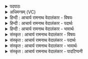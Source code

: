 <details><summary>पदपाठः</summary>

विभ्रा꣡ज꣢न्। वि꣣। भ्रा꣡ज꣢꣯न्। ज्यो꣡ति꣢꣯षा। स्वः꣢। अ꣡ग꣢꣯च्छः। रो꣣चन꣢म्। दि꣣वः꣢। दे꣣वाः꣢। ते꣣। इन्द्र। सख्या꣡य꣢। स। ख्या꣡य꣢꣯। ये꣣मिरे। १०२७।
</details>

<details><summary>अधिमन्त्रम् (VC)</summary>

- इन्द्रः
- नृमेध आङ्गिरसः
- उष्णिक्
- ऋषभः
</details>

<details><summary>हिन्दी : आचार्य रामनाथ वेदालंकार - विषयः</summary>

आगे फिर वही विषय कहा गया है।
</details>

<details><summary>हिन्दी : आचार्य रामनाथ वेदालंकार - पदार्थः</summary>

पदार्थान्वयभाषाः -  हे (इन्द्र) महान् महिमावाले जगत्पति ! (ज्योतिषा) तेज से (विभ्राजन्) देदीप्यमान,आप (दिवः) द्युलोक के (रोचनम्) दीप्तिमान् (स्वः) सूर्य में (अगच्छः) पहुँचे हुए हो। (देवाः) विद्वान् लोग (ते) आपकी (सख्याय) मैत्री के लिए (येमिरे) स्वयं को केन्द्रित करते हैं,लालायित रहते हैं ॥३॥
</details>

<details><summary>हिन्दी : आचार्य रामनाथ वेदालंकार - भावार्थः</summary>

भावार्थभाषाः -  ज्योतिष्मान् परमेश्वर से ही ज्योति पाकर आग,बिजली,सूर्य,तारे,चाँदी,सोना,हीरे आदि सब चमकते हैं। इसलिए मनुष्यों को भी ज्योति पाने के लिए उसकी मित्रता का आश्रय लेना चाहिए ॥३॥
</details>

<details><summary>संस्कृत : आचार्य रामनाथ वेदालंकार - विषयः</summary>

अथ पुनरपि तमेव विषयमाह।
</details>

<details><summary>संस्कृत : आचार्य रामनाथ वेदालंकार - पदार्थः</summary>

पदार्थान्वयभाषाः -  हे (इन्द्र) महामहिम जगत्पते ! (ज्योतिषा) तेजसा (विभ्राजन्) भ्राजमानः।[भ्राजृ दीप्तौ,परस्मैपदं छान्दसम्।]त्वम् (दिवः) द्युलोकस्य (रोचनम्) दीप्तिमत् (स्वः) सूर्यम्।[स्वः आदित्यो भवति। सु-अरणः,सु-ईरणः,स्वृतो रसान्,स्वृतो भासं ज्योतिषां,स्वृतो भासेति वा। निरु० २।१४।] (अगच्छः) प्राप्तोऽसि।[योऽसावा॑दि॒त्ये पुरु॑षः॒ सोऽसाव॒हम्। य० ४०।१७। इति श्रुतेः।] (देवाः) विद्वांसः (ते) तव (सख्याय) सखित्वाय (येमिरे) स्वात्मानं नियच्छन्ति।[यमु उपरमे भ्वादिः,लडर्थे लिट्,आत्मनेपदं छान्दसम्]॥३॥
</details>

<details><summary>संस्कृत : आचार्य रामनाथ वेदालंकार - भावार्थः</summary>

भावार्थभाषाः -  ज्योतिष्मतः परमेश्वरादेव ज्योतिर्लब्ध्वा वह्निविद्युत्सूर्यनक्षत्ररजतसुवर्ण-हीरकादिकं सर्वं भासते। अतो मनुष्यैरपि ज्योतिर्लाभाय तस्य सख्यमाश्रयणीयम् ॥३॥
</details>

<details><summary>संस्कृत : आचार्य रामनाथ वेदालंकार - पादटिप्पनी</summary>

टिप्पणी:   १. ऋ० ८।९८।३,अथ० २०।६२।७।
</details>